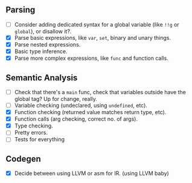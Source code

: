 ## Parsing
- [ ] Consider adding dedicated syntax for a global variable (like `!!g` or `global`), or disallow it?.
- [x] Parse basic expressions, like `var`, `set`, binary and unary things.
- [x] Parse nested expressions.
- [x] Basic type inference.
- [x] Parse more complex expressions, like `func` and function calls.

## Semantic Analysis
- [ ] Check that there's a `main` func, check that variables outside have the global tag? Up for change, really.
- [ ] Variable checking (undeclared, using `undefined`, etc).
- [x] Function checking (returned value matches return type, etc).
- [x] Function calls (arg checking, correct no. of args).
- [x] Type checking.
- [ ] Pretty errors.
- [ ] Tests for everything

## Codegen
- [x] Decide between using LLVM or asm for IR. (using LLVM baby)
